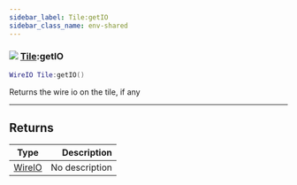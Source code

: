 ```yaml
---
sidebar_label: Tile:getIO
sidebar_class_name: env-shared
---
```


### ![](/img/wiki/shared.png) [Tile](../tile/README.md):getIO

```lua
WireIO Tile:getIO()
```

Returns the wire io on the tile, if any<br/>

-----------------
## Returns

| Type   | Description |
| ------ | ----------: |
| [WireIO](../wireio/README.md) | No description |
